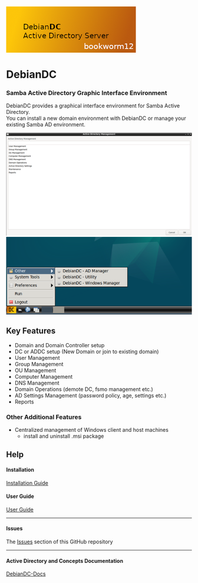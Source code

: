 ![alt text](docs/DebianDC-UserGuide/screenshots/DebianDC_Logo-bookworm.png "DebianDC Main Menu")
<br>
# DebianDC
### Samba Active Directory Graphic Interface Environment<br>
DebianDC provides a graphical interface environment for Samba Active Directory.<br>
You can install a new domain environment with DebianDC or manage your existing Samba AD environment.<br>

![alt text](docs/DebianDC-UserGuide/screenshots/DebianDC-ADManager.png "DebianDC ADManager Menu")
<br>
![alt text](docs/DebianDC-UserGuide/screenshots/DebianDC-StartMenu.png "DebianDC StartMenu")

## Key Features
- Domain and Domain Controller setup
- DC or ADDC setup (New Domain or join to existing domain)
- User Management
- Group Management
- OU Management
- Computer Management
- DNS Management
- Domain Operations (demote DC, fsmo management etc.)
- AD Settings Management (password policy, age, settings etc.)
- Reports
### Other Additional Features
- Centralized management of Windows client and host machines
    - install and uninstall .msi package

## Help

#### Installation
[Installation Guide](https://github.com/eesmer/DebianDC/blob/master/docs/DebianDC-UserGuide/installation.md)

#### User Guide
[User Guide](https://github.com/eesmer/DebianDC/blob/master/docs/DebianDC-UserGuide/DebianDC-UserGuide.md)

---
#### Issues
The [Issues](https://github.com/eesmer/DebianDC/issues) section of this GitHub repository

---
#### Active Directory and Concepts Documentation
[DebianDC-Docs](https://github.com/eesmer/DebianDC/blob/master/docs/DebianDC-Docs)

